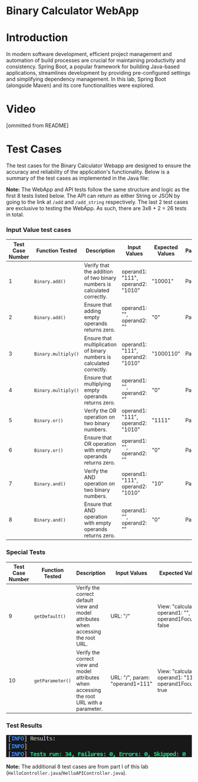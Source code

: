 # Binary Calculator WebApp
# Introduction

In modern software development, efficient project management and automation of build processes are crucial for maintaining productivity and consistency. Spring Boot, a popular framework for building Java-based applications, streamlines development by providing pre-configured settings and simplifying dependency management. In this lab, Spring Boot (alongside Maven) and its core functionalities were explored.

# Video
[ommitted from README]

# Test Cases

The test cases for the Binary Calculator Webapp are designed to ensure the accuracy and reliability of the application's functionality. Below is a summary of the test cases as implemented in the Java file:

**Note:** The WebApp and API tests follow the same structure and logic as the first 8 tests listed below.  The API can return as either String or JSON by going to the link at `/add` and `/add_string` respectively.  The last 2 test cases are exclusive to testing the WebApp.  As such, there are 3x8 + 2 = 26 tests in total.

### Input Value test cases
| **Test Case Number** | **Function Tested**      | **Description**                                                                                     | **Input Values**                  | **Expected Values** | **Pass/Fail** |
|---------------------|--------------------------|-----------------------------------------------------------------------------------------------------|-----------------------------------|---------------------|--------------|
| 1                   | `Binary.add()`            | Verify that the addition of two binary numbers is calculated correctly.                             | operand1: "111", operand2: "1010" | "10001"             | Pass         |
| 2                   | `Binary.add()`            | Ensure that adding empty operands returns zero.                                                     | operand1: "", operand2: ""        | "0"                 | Pass         |
| 3                   | `Binary.multiply()`       | Ensure that multiplication of binary numbers is calculated correctly.                               | operand1: "111", operand2: "1010" | "1000110"           | Pass         |
| 4                   | `Binary.multiply()`       | Ensure that multiplying empty operands returns zero.                                                | operand1: "", operand2: ""        | "0"                 | Pass         |
| 5                   | `Binary.or()`             | Verify the OR operation on two binary numbers.                                                      | operand1: "111", operand2: "1010" | "1111"              | Pass         |
| 6                   | `Binary.or()`             | Ensure that OR operation with empty operands returns zero.                                          | operand1: "", operand2: ""        | "0"                 | Pass         |
| 7                   | `Binary.and()`            | Verify the AND operation on two binary numbers.                                                     | operand1: "111", operand2: "1010" | "10"                | Pass         |
| 8                   | `Binary.and()`            | Ensure that AND operation with empty operands returns zero.                                         | operand1: "", operand2: ""        | "0"                 | Pass         |

### Special Tests
| **Test Case Number** | **Function Tested**      | **Description**                                                                                     | **Input Values**                  | **Expected Values** | **Pass/Fail** |
|---------------------|--------------------------|-----------------------------------------------------------------------------------------------------|-----------------------------------|---------------------|--------------|
| 9                   | `getDefault()`            | Verify the correct default view and model attributes when accessing the root URL.                           | URL: "/"                          | View: "calculator", operand1: "", operand1Focused: false | Pass         |
| 10                  | `getParameter()`          | Verify the correct view and model attributes when accessing the root URL with a parameter.                  | URL: "/", param: "operand1=111"   | View: "calculator", operand1: "111", operand1Focused: true | Pass         |

### Test Results
![Pass Cases](PassCases.png)  
  
**Note:** The additional 8 test cases are from part I of this lab (`HelloController.java`/`HelloAPIController.java`).  